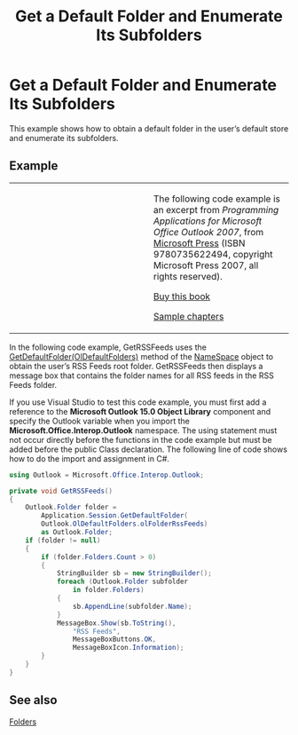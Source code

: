 ﻿---
title: 'Get a Default Folder and Enumerate Its Subfolders'
TOCTitle: 'Get a Default Folder and Enumerate Its Subfolders'
ms:assetid: 587e8392-cb03-442c-9058-1282f36dabdb
ms:mtpsurl: https://msdn.microsoft.com/en-us/library/Ff184610(v=office.15)
ms:contentKeyID: 55119857
ms.date: 07/24/2014
mtps_version: v=office.15


---

# Get a Default Folder and Enumerate Its Subfolders

This example shows how to obtain a default folder in the user’s default store and enumerate its subfolders.

## Example

<table>
<colgroup>
<col style="width: 50%" />
<col style="width: 50%" />
</colgroup>
<tbody>
<tr class="odd">
<td><p></p></td>
<td><p>The following code example is an excerpt from <em>Programming Applications for Microsoft Office Outlook 2007</em>, from <a href="http://www.microsoft.com/learning/books/default.mspx">Microsoft Press</a> (ISBN 9780735622494, copyright Microsoft Press 2007, all rights reserved).</p>
<p><a href="http://www.amazon.com/gp/product/0735622493?ie=utf8%26tag=msmsdn-20%26linkcode=as2%26camp=1789%26creative=9325%26creativeasin=0735622493">Buy this book</a></p>
<p><a href="https://msdn.microsoft.com/en-us/library/cc513844(v=office.15)">Sample chapters</a></p></td>
</tr>
</tbody>
</table>


In the following code example, GetRSSFeeds uses the [GetDefaultFolder(OlDefaultFolders)](https://msdn.microsoft.com/en-us/library/bb646473\(v=office.15\)) method of the [NameSpace](https://msdn.microsoft.com/en-us/library/bb645857\(v=office.15\)) object to obtain the user’s RSS Feeds root folder. GetRSSFeeds then displays a message box that contains the folder names for all RSS feeds in the RSS Feeds folder.

If you use Visual Studio to test this code example, you must first add a reference to the **Microsoft Outlook 15.0 Object Library** component and specify the Outlook variable when you import the **Microsoft.Office.Interop.Outlook** namespace. The using statement must not occur directly before the functions in the code example but must be added before the public Class declaration. The following line of code shows how to do the import and assignment in C\#.

```csharp
using Outlook = Microsoft.Office.Interop.Outlook;
```

```csharp
private void GetRSSFeeds()
{
    Outlook.Folder folder =
        Application.Session.GetDefaultFolder(
        Outlook.OlDefaultFolders.olFolderRssFeeds)
        as Outlook.Folder;
    if (folder != null)
    {
        if (folder.Folders.Count > 0)
        {
            StringBuilder sb = new StringBuilder();
            foreach (Outlook.Folder subfolder
                in folder.Folders)
            {
                sb.AppendLine(subfolder.Name);
            }
            MessageBox.Show(sb.ToString(),
                "RSS Feeds",
                MessageBoxButtons.OK,
                MessageBoxIcon.Information);
        }
    }
}
```

## See also



[Folders](folders.md)

